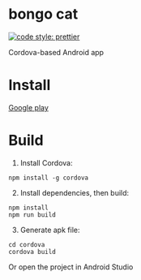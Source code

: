 # bongo cat

[![code style: prettier](https://img.shields.io/badge/code_style-prettier-ff69b4.svg?style=flat-square)](https://github.com/prettier/prettier)

Cordova-based Android app

# Install

[Google play](https://play.google.com/store/apps/details?id=bmf.bongo.cat)

# Build

1. Install Cordova:
```
npm install -g cordova
```
2. Install dependencies, then build:
```
npm install
npm run build
```
3. Generate apk file:
```
cd cordova
cordova build
```
Or open the project in Android Studio
